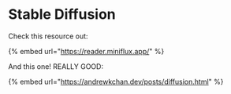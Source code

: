# Stable Diffusion

Check this resource out:

{% embed url="https://reader.miniflux.app/" %}

And this one! REALLY GOOD:

{% embed url="https://andrewkchan.dev/posts/diffusion.html" %}

